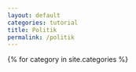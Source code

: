 ```yaml
---
layout: default
categories: tutorial
title: Politik 
permalink: /politik
---
```


<div class="row listrecent">
{% for category in site.categories %}
<div class="section-title col-md-12 mt-4">
<h2 id="{{ category[0] | replace: " ","-" }}</span></h2>
</div>
